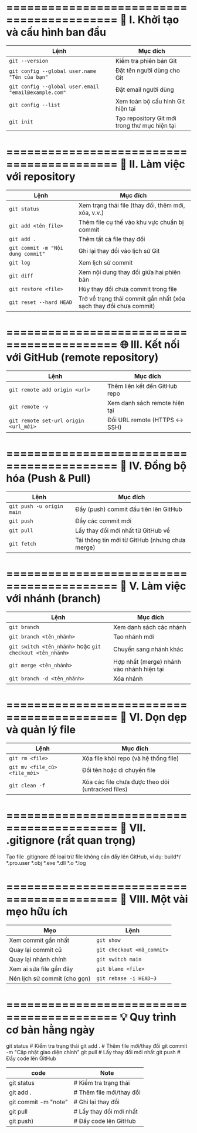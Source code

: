 ==========================================
🧩 I. Khởi tạo và cấu hình ban đầu
==========================================
| Lệnh                                                 | Mục đích                                      |
| ---------------------------------------------------- | --------------------------------------------- |
| `git --version`                                      | Kiểm tra phiên bản Git                        |
| `git config --global user.name "Tên của bạn"`        | Đặt tên người dùng cho Git                    |
| `git config --global user.email "email@example.com"` | Đặt email người dùng                          |
| `git config --list`                                  | Xem toàn bộ cấu hình Git hiện tại             |
| `git init`                                           | Tạo repository Git mới trong thư mục hiện tại |

==========================================
🧰 II. Làm việc với repository
==========================================
| Lệnh                              | Mục đích                                                          |
| --------------------------------- | ----------------------------------------------------------------- |
| `git status`                      | Xem trạng thái file (thay đổi, thêm mới, xóa, v.v.)               |
| `git add <tên_file>`              | Thêm file cụ thể vào khu vực chuẩn bị commit                      |
| `git add .`                       | Thêm tất cả file thay đổi                                         |
| `git commit -m "Nội dung commit"` | Ghi lại thay đổi vào lịch sử Git                                  |
| `git log`                         | Xem lịch sử commit                                                |
| `git diff`                        | Xem nội dung thay đổi giữa hai phiên bản                          |
| `git restore <file>`              | Hủy thay đổi chưa commit trong file                               |
| `git reset --hard HEAD`           | Trở về trạng thái commit gần nhất (xóa sạch thay đổi chưa commit) |

==========================================
🌐 III. Kết nối với GitHub (remote repository)
==========================================
| Lệnh                                  | Mục đích                      |
| ------------------------------------- | ----------------------------- |
| `git remote add origin <url>`         | Thêm liên kết đến GitHub repo |
| `git remote -v`                       | Xem danh sách remote hiện tại |
| `git remote set-url origin <url_mới>` | Đổi URL remote (HTTPS ↔ SSH)  |

==========================================
🚀 IV. Đồng bộ hóa (Push & Pull)
==========================================
| Lệnh                      | Mục đích                                       |
| ------------------------- | ---------------------------------------------- |
| `git push -u origin main` | Đẩy (push) commit đầu tiên lên GitHub          |
| `git push`                | Đẩy các commit mới                             |
| `git pull`                | Lấy thay đổi mới nhất từ GitHub về             |
| `git fetch`               | Tải thông tin mới từ GitHub (nhưng chưa merge) |

==========================================
🧭 V. Làm việc với nhánh (branch)
==========================================
| Lệnh                                                     | Mục đích                                  |
| -------------------------------------------------------- | ----------------------------------------- |
| `git branch`                                             | Xem danh sách các nhánh                   |
| `git branch <tên_nhánh>`                                 | Tạo nhánh mới                             |
| `git switch <tên_nhánh>` hoặc `git checkout <tên_nhánh>` | Chuyển sang nhánh khác                    |
| `git merge <tên_nhánh>`                                  | Hợp nhất (merge) nhánh vào nhánh hiện tại |
| `git branch -d <tên_nhánh>`                              | Xóa nhánh                                 |

==========================================
🧹 VI. Dọn dẹp và quản lý file
==========================================
| Lệnh                          | Mục đích                                          |
| ----------------------------- | ------------------------------------------------- |
| `git rm <file>`               | Xóa file khỏi repo (và hệ thống file)             |
| `git mv <file_cũ> <file_mới>` | Đổi tên hoặc di chuyển file                       |
| `git clean -f`                | Xóa các file chưa được theo dõi (untracked files) |

==========================================
💾 VII. .gitignore (rất quan trọng)
==========================================
Tạo file .gitignore để loại trừ file không cần đẩy lên GitHub, ví dụ:
build*/
*.pro.user
*.obj
*.exe
*.dll
*.o
*.log

==========================================
🧠 VIII. Một vài mẹo hữu ích
==========================================
| Mẹo                          | Lệnh                       |
| ---------------------------- | -------------------------- |
| Xem commit gần nhất          | `git show`                 |
| Quay lại commit cũ           | `git checkout <mã_commit>` |
| Quay lại nhánh chính         | `git switch main`          |
| Xem ai sửa file gần đây      | `git blame <file>`         |
| Nén lịch sử commit (cho gọn) | `git rebase -i HEAD~3`     |

==========================================
💡 Quy trình cơ bản hằng ngày
 ==========================================
git status          # Kiểm tra trạng thái
git add .           # Thêm file mới/thay đổi
git commit -m "Cập nhật giao diện chính"
git pull            # Lấy thay đổi mới nhất
git push            # Đẩy code lên GitHub

| code                         | Note                       |
| ---------------------------- | -------------------------- |
| git status             | # Kiểm tra trạng thái            |
| git add .              | # Thêm file mới/thay đổi         |
| git commit -m "note"   | # Ghi lại thay đổi               |
| git pull               | # Lấy thay đổi mới nhất          |
| git push)              | # Đẩy code lên GitHub            |


